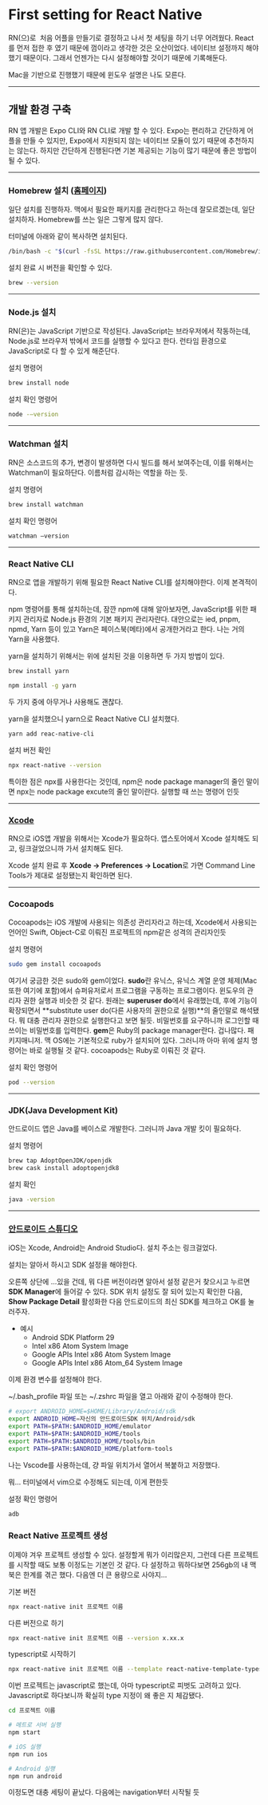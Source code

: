 # First setting for React Native

RN(으)로  처음 어플을 만들기로 결정하고 나서 첫 세팅을 하기 너무 어려웠다. React를 먼저 접한 후 였기 때문에 껌이라고 생각한 것은 오산이었다. 네이티브 설정까지 해야했기 때문이다. 그래서 언젠가는 다시 설정해야할 것이기 때문에 기록해둔다.

Mac을 기반으로 진행했기 때문에 윈도우 설명은 나도 모른다.

---

## 개발 환경 구축

RN 앱 개발은 Expo CLI와 RN CLI로 개발 할 수 있다. Expo는 편리하고 간단하게 어플을 만들 수 있지만, Expo에서 지원되지 않는 네이티브 모듈이 있기 때문에 추천하지는 않는다. 하지만 간단하게 진행된다면 기본 제공되는 기능이 많기 때문에 좋은 방법이 될 수 있다.

---

### Homebrew 설치 ([홈페이지](https://brew.sh/))

일단 설치를 진행하자. 맥에서 필요한 패키지를 관리한다고 하는데 잘모르겠는데, 일단 설치하자. Homebrew를 쓰는 일은 그렇게 많지 않다.

터미널에 아래와 같이 복사하면 설치된다.

```bash
/bin/bash -c "$(curl -fsSL https://raw.githubusercontent.com/Homebrew/install/HEAD/install.sh)"
```

설치 완료 시 버전을 확인할 수 있다.

```bash
brew --version
```

---

### Node.js 설치

RN(은)는 JavaScript 기반으로 작성된다. JavaScript는 브라우저에서 작동하는데, Node.js로 브라우저 밖에서 코드를 실행할 수 있다고 한다. 런타임 환경으로 JavaScript로 다 할 수 있게 해준단다.

설치 명령어

```bash
brew install node
```

설치 확인 명령어

```bash
node -–version
```

---

### Watchman 설치

RN은 소스코드의 추가, 변경이 발생하면 다시 빌드를 해서 보여주는데, 이를 위해서는 Watchman이 필요하단다. 이름처럼 감시하는 역할을 하는 듯.

설치 명령어

```bash
brew install watchman
```

설치 확인 명령어

```bash
watchman –version
```

---

### React Native CLI

RN으로 앱을 개발하기 위해 필요한 React Native CLI를 설치해야한다. 이제 본격적이다.

npm 명령어를 통해 설치하는데, 잠깐 npm에 대해 알아보자면, JavaScript를 위한 패키지 관리자로 Node.js 환경의 기본 패키지 관리자란다. 대안으로는 ied, pnpm, npmd, Yarn 등이 있고 Yarn은 페이스북(메타)에서 공개한거라고 한다. 나는 거의 Yarn을 사용했다.

yarn을 설치하기 위해서는 위에 설치된 것을 이용하면 두 가지 방법이 있다.

```bash
brew install yarn
```

```bash
npm install -g yarn
```

두 가지 중에 아무거나 사용해도 괜찮다.

yarn을 설치했으니 yarn으로 React Native CLI 설치했다.

```bash
yarn add reac-native-cli
```

설치 버전 확인

```bash
npx react-native --version
```

특이한 점은 npx를 사용한다는 것인데, npm은 node package manager의 줄인 말이면 npx는 node package excute의 줄인 말이란다. 실행할 때 쓰는 명령어 인듯

---

### [Xcode](https://apps.apple.com/us/app/xcode/id497799835?mt=12)

RN으로 iOS앱 개발을 위해서는 Xcode가 필요하다. 앱스토어에서 Xcode 설치해도 되고, 링크걸었으니까 가서 설치해도 된다.

Xcode 설치 완료 후 **Xcode -> Preferences -> Location**로 가면 Command Line Tools가 제대로 설정됐는지 확인하면 된다.

---

### Cocoapods

Cocoapods는 iOS 개발에 사용되는 의존성 관리자라고 하는데, Xcode에서 사용되는 언어인 Swift, Object-C로 이뤄진 프로젝트의 npm같은 성격의 관리자인듯

설치 명령어

```bash
sudo gem install cocoapods
```

여기서 궁금한 것은 sudo와 gem이었다.
**sudo**란 유닉스, 유닉스 계열 운영 체제(Mac또한 여기에 포함)에서 슈퍼유저로서 프로그램을 구동하는 프로그램이다. 윈도우의 관리자 권한 실행과 비슷한 것 같다. 원래는 **superuser do**에서 유래했는데, 후에 기능이 확장되면서 **substitute user do(다른 사용자의 권한으로 실행)**의 줄인말로 해석됐다. 뭐 대충 관리자 권한으로 실행한다고 보면 될듯. 비밀번호를 요구하니까 로그인할 때 쓰이는 비밀번호를 입력한다.
**gem**은 Ruby의 package manager란다. 겁나많다. 패키지매니저. 맥 OS에는 기본적으로 ruby가 설치되어 있다. 그러니까 아마 위에 설치 명령어는 바로 실행될 것 같다.
cocoapods는 Ruby로 이뤄진 것 같다.

설치 확인 명령어

```bash
pod --version
```

---

### JDK(Java Development Kit)

안드로이드 앱은 Java를 베이스로 개발한다. 그러니까 Java 개발 킷이 필요하다.

설치 명령어

```bash
brew tap AdoptOpenJDK/openjdk
brew cask install adoptopenjdk8
```

설치 확인

```bash
java -version
```

---

### [안드로이드 스튜디오](https://developer.android.com/studio)

iOS는 Xcode, Android는 Android Studio다. 설치 주소는 링크걸었다.

설치는 알아서 하시고 SDK 설정을 해야한다.

오른쪽 상단에 ...있을 건데, 뭐 다른 버전이라면 알아서 설정 같은거 찾으시고 누르면 **SDK Manager**에 들어갈 수 있다. SDK 위치 설정도 잘 되어 있는지 확인한 다음, **Show Package Detail** 활성화한 다음 안드로이드의 최신 SDK를 체크하고 OK를 눌러주자.

- 예시
  - Android SDK Platform 29
  - Intel x86 Atom System Image
  - Google APIs Intel x86 Atom System Image
  - Google APIs Intel x86 Atom_64 System Image

이제 환경 변수를 설정해야 한다.

~/.bash_profile 파일 또는 ~/.zshrc 파일을 열고 아래와 같이 수정해야 한다.

```bash
# export ANDROID_HOME=$HOME/Library/Android/sdk
export ANDROID_HOME=자신의 안드로이드SDK 위치/Android/sdk
export PATH=$PATH:$ANDROID_HOME/emulator
export PATH=$PATH:$ANDROID_HOME/tools
export PATH=$PATH:$ANDROID_HOME/tools/bin
export PATH=$PATH:$ANDROID_HOME/platform-tools
```

나는 Vscode를 사용하는데, 걍 파일 위치가서 열어서 복붙하고 저장했다.

뭐... 터미널에서 vim으로 수정해도 되는데, 이게 편한듯

설정 확인 명령어

```bash
adb
```

### React Native 프로젝트 생성

이제야 겨우 프로젝트 생성할 수 있다. 설정할게 뭐가 이리많은지, 그런데 다른 프로젝트를 시작할 때도 보통 이정도는 기본인 것 같다. 다 설정하고 뭐하다보면 256gb의 내 맥북은 한계를 겪곤 했다. 다음엔 더 큰 용량으로 사야지...

기본 버전

```bash
npx react-native init 프로젝트 이름
```

다른 버전으로 하기

```bash
npx react-native init 프로젝트 이름 --version x.xx.x
```

typescript로 시작하기

```bash
npx react-native init 프로젝트 이름 --template react-native-template-typescript
```

이번 프로젝트는 javascript로 했는데, 아마 typescript로 피벗도 고려하고 있다. Javascript로 하다보니까 확실히 type 지정이 왜 좋은 지 체감됐다.

```bash
cd 프로젝트 이름

# 메트로 서버 실행
npm start

# iOS 실행
npm run ios

# Android 실행
npm run android
```

이정도면 대충 세팅이 끝났다. 다음에는 navigation부터 시작될 듯
